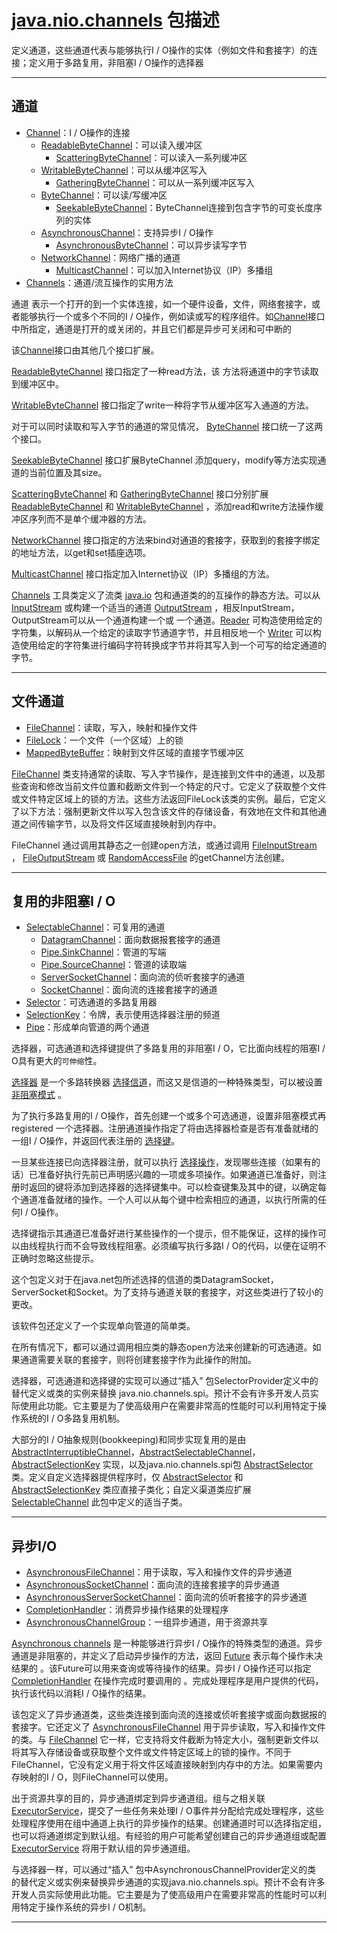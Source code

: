 #   [java.nio.channels](https://docs.oracle.com/javase/8/docs/api/java/nio/channels/package-summary.html) 包描述

定义通道，这些通道代表与能够执行I / O操作的实体（例如文件和套接字）的连接；定义用于多路复用，非阻塞I / O操作的选择器

----

##  通道
-   [Channel](https://docs.oracle.com/javase/8/docs/api/java/nio/channels/Channel.html)：I / O操作的连接
    -   [ReadableByteChannel](https://docs.oracle.com/javase/8/docs/api/java/nio/channels/ReadableByteChannel.html)：可以读入缓冲区
        -   [ScatteringByteChannel](https://docs.oracle.com/javase/8/docs/api/java/nio/channels/ScatteringByteChannel.html)：可以读入一系列缓冲区
    -   [WritableByteChannel](https://docs.oracle.com/javase/8/docs/api/java/nio/channels/WritableByteChannel.html)：可以从缓冲区写入
        -   [GatheringByteChannel](https://docs.oracle.com/javase/8/docs/api/java/nio/channels/GatheringByteChannel.html)：可以从一系列缓冲区写入
    -   [ByteChannel](https://docs.oracle.com/javase/8/docs/api/java/nio/channels/ByteChannel.html)：可以读/写缓冲区
        -   [SeekableByteChannel](https://docs.oracle.com/javase/8/docs/api/java/nio/channels/SeekableByteChannel.html)：ByteChannel连接到包含字节的可变长度序列的实体
    -   [AsynchronousChannel](https://docs.oracle.com/javase/8/docs/api/java/nio/channels/AsynchronousChannel.html)：支持异步I / O操作
        -   [AsynchronousByteChannel](https://docs.oracle.com/javase/8/docs/api/java/nio/channels/AsynchronousByteChannel.html)：可以异步读写字节
    -   [NetworkChannel](https://docs.oracle.com/javase/8/docs/api/java/nio/channels/NetworkChannel.html)：网络广播的通道
        -   [MulticastChannel](https://docs.oracle.com/javase/8/docs/api/java/nio/channels/MulticastChannel.html)：可以加入Internet协议（IP）多播组
-   [Channels](https://docs.oracle.com/javase/8/docs/api/java/nio/channels/Channels.html)：通道/流互操作的实用方法

通道 表示一个打开的到一个实体连接，如一个硬件设备，文件，网络套接字，或者能够执行一个或多个不同的I / O操作，例如读或写的程序组件。如[Channel](https://docs.oracle.com/javase/8/docs/api/java/nio/channels/Channel.html)接口中所指定，通道是打开的或关闭的，并且它们都是异步可关闭和可中断的

该[Channel](https://docs.oracle.com/javase/8/docs/api/java/nio/channels/Channel.html)接口由其他几个接口扩展。

[ReadableByteChannel](https://docs.oracle.com/javase/8/docs/api/java/nio/channels/ReadableByteChannel.html) 接口指定了一种read方法，该 方法将通道中的字节读取到缓冲区中。

[WritableByteChannel](https://docs.oracle.com/javase/8/docs/api/java/nio/channels/WritableByteChannel.html) 接口指定了write一种将字节从缓冲区写入通道的方法。

对于可以同时读取和写入字节的通道的常见情况， [ByteChannel](https://docs.oracle.com/javase/8/docs/api/java/nio/channels/ByteChannel.html) 接口统一了这两个接口。

[SeekableByteChannel](https://docs.oracle.com/javase/8/docs/api/java/nio/channels/SeekableByteChannel.html) 接口扩展ByteChannel 添加query，modify等方法实现通道的当前位置及其size。

[ScatteringByteChannel](https://docs.oracle.com/javase/8/docs/api/java/nio/channels/ScatteringByteChannel.html) 和 [GatheringByteChannel](https://docs.oracle.com/javase/8/docs/api/java/nio/channels/GatheringByteChannel.html) 接口分别扩展 [ReadableByteChannel](https://docs.oracle.com/javase/8/docs/api/java/nio/channels/ReadableByteChannel.html) 和 [WritableByteChannel](https://docs.oracle.com/javase/8/docs/api/java/nio/channels/WritableByteChannel.html) ，添加read和write方法操作缓冲区序列而不是单个缓冲器的方法。

[NetworkChannel](https://docs.oracle.com/javase/8/docs/api/java/nio/channels/NetworkChannel.html) 接口指定的方法来bind对通道的套接字，获取到的套接字绑定的地址方法，以get和set插座选项。

 [MulticastChannel](https://docs.oracle.com/javase/8/docs/api/java/nio/channels/MulticastChannel.html) 接口指定加入Internet协议（IP）多播组的方法。

[Channels](https://docs.oracle.com/javase/8/docs/api/java/nio/channels/Channels.html) 工具类定义了流类 [java.io](https://docs.oracle.com/javase/8/docs/api/java/io/package-summary.html) 包和通道类的的互操作的静态方法。可以从 [InputStream](https://docs.oracle.com/javase/8/docs/api/java/io/InputStream.html) 或构建一个适当的通道 [OutputStream](https://docs.oracle.com/javase/8/docs/api/java/io/OutputStream.html) ，相反InputStream，OutputStream可以从一个通道构建一个或 一个通道。[Reader](https://docs.oracle.com/javase/8/docs/api/java/io/Reader.html) 可构造使用给定的字符集，以解码从一个给定的读取字节通道字节，并且相反地一个 [Writer](https://docs.oracle.com/javase/8/docs/api/java/io/Writer.html) 可以构造使用给定的字符集进行编码字符转换成字节并将其写入到一个可写的给定通道的字节。

----

##  文件通道
-   [FileChannel](https://docs.oracle.com/javase/8/docs/api/java/nio/channels/FileChannel.html)：读取，写入，映射和操作文件
-   [FileLock](https://docs.oracle.com/javase/8/docs/api/java/nio/channels/FileLock.html)：一个文件（一个区域）上的锁
-   [MappedByteBuffer](https://docs.oracle.com/javase/8/docs/api/java/nio/MappedByteBuffer.html)：映射到文件区域的直接字节缓冲区

[FileChannel](https://docs.oracle.com/javase/8/docs/api/java/nio/channels/FileChannel.html) 类支持通常的读取、写入字节操作，是连接到文件中的通道，以及那些查询和修改当前文件位置和截断文件到一个特定的尺寸。它定义了获取整个文件或文件特定区域上的锁的方法。这些方法返回FileLock该类的实例。最后，它定义了以下方法：强制更新文件以写入包含该文件的存储设备，有效地在文件和其他通道之间传输字节，以及将文件区域直接映射到内存中。

FileChannel 通过调用其静态之一创建open方法，或通过调用 [FileInputStream](https://docs.oracle.com/javase/8/docs/api/java/io/FileInputStream.html) ， [FileOutputStream](https://docs.oracle.com/javase/8/docs/api/java/io/FileOutputStream.html) 或 [RandomAccessFile](https://docs.oracle.com/javase/8/docs/api/java/io/RandomAccessFile.html) 的getChannel方法创建。

----

##  复用的非阻塞I / O
-   [SelectableChannel](https://docs.oracle.com/javase/8/docs/api/java/nio/channels/SelectableChannel.html)：可复用的通道
    -   [DatagramChannel](https://docs.oracle.com/javase/8/docs/api/java/nio/channels/DatagramChannel.html)：面向数据报套接字的通道
    -   [Pipe.SinkChannel](https://docs.oracle.com/javase/8/docs/api/java/nio/channels/Pipe.SinkChannel.html)：管道的写端
    -   [Pipe.SourceChannel](https://docs.oracle.com/javase/8/docs/api/java/nio/channels/Pipe.SourceChannel.html)：管道的读取端
    -   [ServerSocketChannel](https://docs.oracle.com/javase/8/docs/api/java/nio/channels/ServerSocketChannel.html)：面向流的侦听套接字的通道
    -   [SocketChannel](https://docs.oracle.com/javase/8/docs/api/java/nio/channels/SocketChannel.html)：面向流的连接套接字的通道
-   [Selector](https://docs.oracle.com/javase/8/docs/api/java/nio/channels/Selector.html)：可选通道的多路复用器
-   [SelectionKey](https://docs.oracle.com/javase/8/docs/api/java/nio/channels/SelectionKey.html)：令牌，表示使用选择器注册的频道
-   [Pipe](https://docs.oracle.com/javase/8/docs/api/java/nio/channels/Pipe.html)：形成单向管道的两个通道

选择器，可选通道和选择键提供了多路复用的非阻塞I / O，它比面向线程的阻塞I / O具有更大的`可伸缩`性。

[选择器](https://docs.oracle.com/javase/8/docs/api/java/nio/channels/Selector.html) 是一个多路转换器 [选择信道](https://docs.oracle.com/javase/8/docs/api/java/nio/channels/SelectableChannel.html)，而这又是信道的一种特殊类型，可以被设置 [非阻塞模式](https://docs.oracle.com/javase/8/docs/api/java/nio/channels/SelectableChannel.html#bm) 。

为了执行多路复用的I / O操作，首先创建一个或多个可选通道，设置非阻塞模式再 registered 一个选择器。注册通道操作指定了将由选择器检查是否有准备就绪的一组I / O操作，并返回代表注册的 [选择键](https://docs.oracle.com/javase/8/docs/api/java/nio/channels/SelectionKey.html)。

一旦某些连接已向选择器注册，就可以执行 [选择操作](https://docs.oracle.com/javase/8/docs/api/java/nio/channels/Selector.html#selop)，发现哪些连接（如果有的话）已准备好执行先前已声明感兴趣的一项或多项操作。如果通道已准备好，则注册时返回的键将添加到选择器的选择键集中。可以检查键集及其中的键，以确定每个通道准备就绪的操作。一个人可以从每个键中检索相应的通道，以执行所需的任何I / O操作。

选择键指示其通道已准备好进行某些操作的一个提示，但不能保证，这样的操作可以由线程执行而不会导致线程阻塞。必须编写执行多路I / O的代码，以便在证明不正确时忽略这些提示。

这个包定义对于在java.net包所述选择的信道的类DatagramSocket，ServerSocket和Socket。为了支持与通道关联的套接字，对这些类进行了较小的更改。

该软件包还定义了一个实现单向管道的简单类。

在所有情况下，都可以通过调用相应类的静态open方法来创建新的可选通道。如果通道需要关联的套接字，则将创建套接字作为此操作的附加。

选择器，可选通道和选择键的实现可以通过“插入” 包SelectorProvider定义中的替代定义或类的实例来替换 java.nio.channels.spi。预计不会有许多开发人员实际使用此功能。它主要是为了使高级用户在需要非常高的性能时可以利用特定于操作系统的I / O多路复用机制。

大部分的I / O抽象规则(bookkeeping)和同步实现复用的是由 [AbstractInterruptibleChannel](https://docs.oracle.com/javase/8/docs/api/java/nio/channels/spi/AbstractInterruptibleChannel.html)，[AbstractSelectableChannel](https://docs.oracle.com/javase/8/docs/api/java/nio/channels/spi/AbstractSelectableChannel.html)，[AbstractSelectionKey](https://docs.oracle.com/javase/8/docs/api/java/nio/channels/spi/AbstractSelectionKey.html) 实现，以及java.nio.channels.spi包 [AbstractSelector](https://docs.oracle.com/javase/8/docs/api/java/nio/channels/spi/AbstractSelector.html) 类。定义自定义选择器提供程序时，仅 [AbstractSelector](https://docs.oracle.com/javase/8/docs/api/java/nio/channels/spi/AbstractSelector.html) 和 [AbstractSelectionKey](https://docs.oracle.com/javase/8/docs/api/java/nio/channels/spi/AbstractSelectionKey.html) 类应直接子类化；自定义渠道类应扩展 [SelectableChannel](https://docs.oracle.com/javase/8/docs/api/java/nio/channels/SelectableChannel.html) 此包中定义的适当子类。

----

##  异步I/O
-   [AsynchronousFileChannel](https://docs.oracle.com/javase/8/docs/api/java/nio/channels/AsynchronousFileChannel.html)：用于读取，写入和操作文件的异步通道
-   [AsynchronousSocketChannel](https://docs.oracle.com/javase/8/docs/api/java/nio/channels/AsynchronousSocketChannel.html)：面向流的连接套接字的异步通道
-   [AsynchronousServerSocketChannel](https://docs.oracle.com/javase/8/docs/api/java/nio/channels/AsynchronousServerSocketChannel.html)：面向流的侦听套接字的异步通道
-   [CompletionHandler](https://docs.oracle.com/javase/8/docs/api/java/nio/channels/CompletionHandler.html)：消费异步操作结果的处理程序
-   [AsynchronousChannelGroup](https://docs.oracle.com/javase/8/docs/api/java/nio/channels/AsynchronousChannelGroup.html)：一组异步通道，用于资源共享

[Asynchronous channels](https://docs.oracle.com/javase/8/docs/api/java/nio/channels/AsynchronousChannel.html) 是一种能够进行异步I / O操作的特殊类型的通道。异步通道是非阻塞的，并定义了启动异步操作的方法，返回 [Future](https://docs.oracle.com/javase/8/docs/api/java/util/concurrent/Future.html) 表示每个操作未决结果的 。该Future可以用来查询或等待操作的结果。异步I / O操作还可以指定 [CompletionHandler]() 在操作完成时要调用的 。完成处理程序是用户提供的代码，执行该代码以消耗I / O操作的结果。

该包定义了异步通道类，这些类连接到面向流的连接或侦听套接字或面向数据报的套接字。它还定义了 [AsynchronousFileChannel](https://docs.oracle.com/javase/8/docs/api/java/nio/channels/AsynchronousFileChannel.html) 用于异步读取，写入和操作文件的类。与 [FileChannel](https://docs.oracle.com/javase/8/docs/api/java/nio/channels/FileChannel.html) 它一样，它支持将文件截断为特定大小，强制更新文件以将其写入存储设备或获取整个文件或文件特定区域上的锁的操作。不同于FileChannel，它没有定义用于将文件区域直接映射到内存中的方法。如果需要内存映射的I / O，则FileChannel可以使用。

出于资源共享的目的，异步通道绑定到异步通道组。组与之相关联 [ExecutorService](https://docs.oracle.com/javase/8/docs/api/java/util/concurrent/ExecutorService.html)，提交了一些任务来处理I / O事件并分配给完成处理程序，这些处理程序使用在组中通道上执行的异步操作的结果。创建通道时可以选择指定组，也可以将通道绑定到默认组。有经验的用户可能希望创建自己的异步通道组或配置 [ExecutorService](https://docs.oracle.com/javase/8/docs/api/java/util/concurrent/ExecutorService.html) 将用于默认组的异步通道组。

与选择器一样，可以通过“插入” 包中AsynchronousChannelProvider定义的类 的替代定义或实例来替换异步通道的实现java.nio.channels.spi。预计不会有许多开发人员实际使用此功能。它主要是为了使高级用户在需要非常高的性能时可以利用特定于操作系统的异步I / O机制。

----